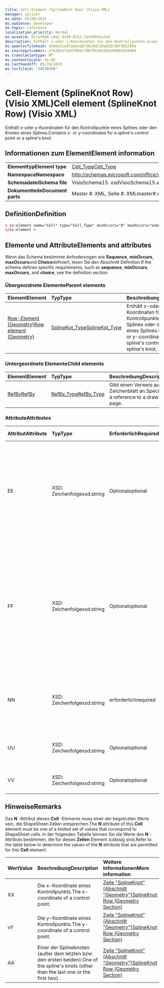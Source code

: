 ```yaml
---
title: Cell-Element (SplineKnot Row) (Visio XML)
manager: soliver
ms.date: 03/09/2015
ms.audience: Developer
ms.topic: reference
localization_priority: Normal
ms.assetid: 61faf0d6-c0a2-9350-8712-7a450591afad
description: Enthält x-oder y-Koordinaten für den Kontrollpunkte eines Splines oder den Knoten eines Splines.
ms.openlocfilehash: 4eb6e2ce47adae20738c0d210ad2dc30f362200d
ms.sourcegitcommit: e7b38e37a9d79becfd679e10420a19890165606d
ms.translationtype: MT
ms.contentlocale: de-DE
ms.lasthandoff: 05/29/2019
ms.locfileid: "34539369"
---
```

# <a name="cell-element-splineknot-row-visio-xml"></a><span data-ttu-id="c1627-103">Cell-Element (SplineKnot Row) (Visio XML)</span><span class="sxs-lookup"><span data-stu-id="c1627-103">Cell element (SplineKnot Row) (Visio XML)</span></span>

<span data-ttu-id="c1627-104">Enthält x-oder y-Koordinaten für den Kontrollpunkte eines Splines oder den Knoten eines Splines.</span><span class="sxs-lookup"><span data-stu-id="c1627-104">Contains x- or y-coordinates for a spline's control point or a spline's knot.</span></span>
  
## <a name="element-information"></a><span data-ttu-id="c1627-105">Informationen zum Element</span><span class="sxs-lookup"><span data-stu-id="c1627-105">Element information</span></span>

|||
|:-----|:-----|
|<span data-ttu-id="c1627-106">**Elementtyp**</span><span class="sxs-lookup"><span data-stu-id="c1627-106">**Element type**</span></span> <br/> |[<span data-ttu-id="c1627-107">Cell_Type</span><span class="sxs-lookup"><span data-stu-id="c1627-107">Cell_Type</span></span>](cell_type-complextypevisio-xml.md) <br/> |
|<span data-ttu-id="c1627-108">**Namespace**</span><span class="sxs-lookup"><span data-stu-id="c1627-108">**Namespace**</span></span> <br/> |http://schemas.microsoft.com/office/visio/2012/main  <br/> |
|<span data-ttu-id="c1627-109">**Schemadatei**</span><span class="sxs-lookup"><span data-stu-id="c1627-109">**Schema file**</span></span> <br/> |<span data-ttu-id="c1627-110">VisioSchema15. xsd</span><span class="sxs-lookup"><span data-stu-id="c1627-110">VisioSchema15.xsd</span></span>  <br/> |
|<span data-ttu-id="c1627-111">**Dokumentteile**</span><span class="sxs-lookup"><span data-stu-id="c1627-111">**Document parts**</span></span> <br/> |<span data-ttu-id="c1627-112">Master #. XML, Seite #. XML</span><span class="sxs-lookup"><span data-stu-id="c1627-112">master#.xml, page#.xml</span></span>  <br/> |
   
## <a name="definition"></a><span data-ttu-id="c1627-113">Definition</span><span class="sxs-lookup"><span data-stu-id="c1627-113">Definition</span></span>

```XML
< xs:element name="Cell" type="Cell_Type" minOccurs="0" maxOccurs="unbounded" >
</xs:element >
```

## <a name="elements-and-attributes"></a><span data-ttu-id="c1627-114">Elemente und Attribute</span><span class="sxs-lookup"><span data-stu-id="c1627-114">Elements and attributes</span></span>

<span data-ttu-id="c1627-115">Wenn das Schema bestimmte Anforderungen wie **Sequence**, **minOccurs**, **maxOccurs**und **Choice**definiert, lesen Sie den Abschnitt Definition.</span><span class="sxs-lookup"><span data-stu-id="c1627-115">If the schema defines specific requirements, such as **sequence**, **minOccurs**, **maxOccurs**, and **choice**, see the definition section.</span></span> 
  
### <a name="parent-elements"></a><span data-ttu-id="c1627-116">Übergeordnete Elemente</span><span class="sxs-lookup"><span data-stu-id="c1627-116">Parent elements</span></span>

|<span data-ttu-id="c1627-117">**Element**</span><span class="sxs-lookup"><span data-stu-id="c1627-117">**Element**</span></span>|<span data-ttu-id="c1627-118">**Typ**</span><span class="sxs-lookup"><span data-stu-id="c1627-118">**Type**</span></span>|<span data-ttu-id="c1627-119">**Beschreibung**</span><span class="sxs-lookup"><span data-stu-id="c1627-119">**Description**</span></span>|
|:-----|:-----|:-----|
|[<span data-ttu-id="c1627-120">Row-Element (Geometry)</span><span class="sxs-lookup"><span data-stu-id="c1627-120">Row element (Geometry)</span></span>](row-element-geometry-sectionvisio-xml.md) <br/> |[<span data-ttu-id="c1627-121">SplineKot_Type</span><span class="sxs-lookup"><span data-stu-id="c1627-121">SplineKot_Type</span></span>](splineknot_type-complextypevisio-xml.md) <br/> |<span data-ttu-id="c1627-122">Enthält x-oder y-Koordinaten für den Kontrollpunkte eines Splines oder den Knoten eines Splines.</span><span class="sxs-lookup"><span data-stu-id="c1627-122">Contains x- or y-coordinates for a spline's control point or a spline's knot.</span></span>  <br/> |
   
### <a name="child-elements"></a><span data-ttu-id="c1627-123">Untergeordnete Elemente</span><span class="sxs-lookup"><span data-stu-id="c1627-123">Child elements</span></span>

|<span data-ttu-id="c1627-124">**Element**</span><span class="sxs-lookup"><span data-stu-id="c1627-124">**Element**</span></span>|<span data-ttu-id="c1627-125">**Typ**</span><span class="sxs-lookup"><span data-stu-id="c1627-125">**Type**</span></span>|<span data-ttu-id="c1627-126">**Beschreibung**</span><span class="sxs-lookup"><span data-stu-id="c1627-126">**Description**</span></span>|
|:-----|:-----|:-----|
|[<span data-ttu-id="c1627-127">RefBy</span><span class="sxs-lookup"><span data-stu-id="c1627-127">RefBy</span></span>](refby-element-cell_type-complextypevisio-xml.md) <br/> |[<span data-ttu-id="c1627-128">RefBy_Type</span><span class="sxs-lookup"><span data-stu-id="c1627-128">RefBy_Type</span></span>](refby_type-complextypevisio-xml.md) <br/> |<span data-ttu-id="c1627-129">Gibt einen Verweis auf ein Zeichenblatt an.</span><span class="sxs-lookup"><span data-stu-id="c1627-129">Specifies a reference to a drawing page.</span></span>  <br/> |
   
### <a name="attributes"></a><span data-ttu-id="c1627-130">Attribute</span><span class="sxs-lookup"><span data-stu-id="c1627-130">Attributes</span></span>

|<span data-ttu-id="c1627-131">**Attribut**</span><span class="sxs-lookup"><span data-stu-id="c1627-131">**Attribute**</span></span>|<span data-ttu-id="c1627-132">**Typ**</span><span class="sxs-lookup"><span data-stu-id="c1627-132">**Type**</span></span>|<span data-ttu-id="c1627-133">**Erforderlich**</span><span class="sxs-lookup"><span data-stu-id="c1627-133">**Required**</span></span>|<span data-ttu-id="c1627-134">**Beschreibung**</span><span class="sxs-lookup"><span data-stu-id="c1627-134">**Description**</span></span>|<span data-ttu-id="c1627-135">**Mögliche Werte**</span><span class="sxs-lookup"><span data-stu-id="c1627-135">**Possible values**</span></span>|
|:-----|:-----|:-----|:-----|:-----|
|<span data-ttu-id="c1627-136">E</span><span class="sxs-lookup"><span data-stu-id="c1627-136">E</span></span>  <br/> |<span data-ttu-id="c1627-137">XSD: Zeichenfolge</span><span class="sxs-lookup"><span data-stu-id="c1627-137">xsd:string</span></span>  <br/> |<span data-ttu-id="c1627-138">Optional</span><span class="sxs-lookup"><span data-stu-id="c1627-138">optional</span></span>  <br/> |<span data-ttu-id="c1627-139">Gibt an, dass die Formel zu einem Fehler ausgewertet wird.</span><span class="sxs-lookup"><span data-stu-id="c1627-139">Indicates that the formula evaluates to an error.</span></span> <span data-ttu-id="c1627-140">Der Wert von **E** ist der aktuelle Wert (eine Fehler Meldungszeichenfolge); der Wert des **V** -Attributs ist der letzte gültige Wert.</span><span class="sxs-lookup"><span data-stu-id="c1627-140">The value of **E** is the current value (an error message string); the value of the **V** attribute is the last valid value.</span></span>  <br/> |<span data-ttu-id="c1627-141">Eine Fehler Meldungszeichenfolge.</span><span class="sxs-lookup"><span data-stu-id="c1627-141">An error message string.</span></span>  <br/> |
|<span data-ttu-id="c1627-142">F</span><span class="sxs-lookup"><span data-stu-id="c1627-142">F</span></span>  <br/> |<span data-ttu-id="c1627-143">XSD: Zeichenfolge</span><span class="sxs-lookup"><span data-stu-id="c1627-143">xsd:string</span></span>  <br/> |<span data-ttu-id="c1627-144">Optional</span><span class="sxs-lookup"><span data-stu-id="c1627-144">optional</span></span>  <br/> | <span data-ttu-id="c1627-145">Stellt die Formel des Elements dar.</span><span class="sxs-lookup"><span data-stu-id="c1627-145">Represents the element's formula.</span></span> <span data-ttu-id="c1627-146">Dieses Attribut kann eine der folgenden Zeichenfolgen enthalten:</span><span class="sxs-lookup"><span data-stu-id="c1627-146">This attribute can contain one of the following strings:</span></span>  <br/>  <span data-ttu-id="c1627-147">"(eine Formel)", wenn die Formel lokal vorhanden ist</span><span class="sxs-lookup"><span data-stu-id="c1627-147">'(some formula)' if the formula exists locally</span></span>  <br/>  <span data-ttu-id="c1627-148">`No Formula`Wenn die Formel lokal gelöscht oder blockiert wird</span><span class="sxs-lookup"><span data-stu-id="c1627-148">`No Formula` if the formula is locally deleted or blocked</span></span>  <br/>  <span data-ttu-id="c1627-149">`Inh`, wenn die Formel vererbt wird.</span><span class="sxs-lookup"><span data-stu-id="c1627-149">`Inh` if the formula is inherited.</span></span>  <br/> |<span data-ttu-id="c1627-150">Eine Formel.</span><span class="sxs-lookup"><span data-stu-id="c1627-150">A formula.</span></span>  <br/> |
|<span data-ttu-id="c1627-151">N</span><span class="sxs-lookup"><span data-stu-id="c1627-151">N</span></span>  <br/> |<span data-ttu-id="c1627-152">XSD: Zeichenfolge</span><span class="sxs-lookup"><span data-stu-id="c1627-152">xsd:string</span></span>  <br/> |<span data-ttu-id="c1627-153">erforderlich</span><span class="sxs-lookup"><span data-stu-id="c1627-153">required</span></span>  <br/> |<span data-ttu-id="c1627-154">Stellt den Namen der ShapeSheet-Zelle dar.</span><span class="sxs-lookup"><span data-stu-id="c1627-154">Represents the name of the ShapeSheet cell.</span></span>  <br/> |<span data-ttu-id="c1627-155">Der Name der ShapeSheet-Zelle.</span><span class="sxs-lookup"><span data-stu-id="c1627-155">The name of the ShapeSheet cell.</span></span>  <br/> <span data-ttu-id="c1627-156">Weitere Informationen finden Sie im Abschnitt "Hinweise" weiter unten.</span><span class="sxs-lookup"><span data-stu-id="c1627-156">See the Remarks section below.</span></span>  <br/> |
|<span data-ttu-id="c1627-157">U</span><span class="sxs-lookup"><span data-stu-id="c1627-157">U</span></span>  <br/> |<span data-ttu-id="c1627-158">XSD: Zeichenfolge</span><span class="sxs-lookup"><span data-stu-id="c1627-158">xsd:string</span></span>  <br/> |<span data-ttu-id="c1627-159">Optional</span><span class="sxs-lookup"><span data-stu-id="c1627-159">optional</span></span>  <br/> |<span data-ttu-id="c1627-160">Stellt eine Maßeinheit dar, bei der es sich bei der Standardeinstellung um DL handelt.</span><span class="sxs-lookup"><span data-stu-id="c1627-160">Represents a unit of measure The default is DL.</span></span>  <br/> |<span data-ttu-id="c1627-161">Die Einheiten der Zelle.</span><span class="sxs-lookup"><span data-stu-id="c1627-161">The units of the cell.</span></span>  <br/> |
|<span data-ttu-id="c1627-162">V</span><span class="sxs-lookup"><span data-stu-id="c1627-162">V</span></span>  <br/> |<span data-ttu-id="c1627-163">XSD: Zeichenfolge</span><span class="sxs-lookup"><span data-stu-id="c1627-163">xsd:string</span></span>  <br/> |<span data-ttu-id="c1627-164">Optional</span><span class="sxs-lookup"><span data-stu-id="c1627-164">optional</span></span>  <br/> |<span data-ttu-id="c1627-165">Stellt den Wert der Zelle dar.</span><span class="sxs-lookup"><span data-stu-id="c1627-165">Represents the value of the cell.</span></span>  <br/> |<span data-ttu-id="c1627-166">Der Wert der ShapeSheet-Zelle.</span><span class="sxs-lookup"><span data-stu-id="c1627-166">The value of the ShapeSheet cell.</span></span>  <br/> |
   
## <a name="remarks"></a><span data-ttu-id="c1627-167">Hinweise</span><span class="sxs-lookup"><span data-stu-id="c1627-167">Remarks</span></span>

<span data-ttu-id="c1627-168">Das **N** -Attribut dieses **Cell** -Elements muss einer der begrenzten Werte sein, die ShapeSheet-Zellen entsprechen.</span><span class="sxs-lookup"><span data-stu-id="c1627-168">The **N** attribute of this **Cell** element must be one of a limited set of values that correspond to ShapeSheet cells.</span></span> <span data-ttu-id="c1627-169">In der folgenden Tabelle können Sie die Werte des **N** -Attributs bestimmen, die für dieses **Zellen** Element zulässig sind.</span><span class="sxs-lookup"><span data-stu-id="c1627-169">Refer to the table below to determine the values of the **N** attribute that are permitted for this **Cell** element.</span></span> 
  
|<span data-ttu-id="c1627-170">**Wert**</span><span class="sxs-lookup"><span data-stu-id="c1627-170">**Value**</span></span>|<span data-ttu-id="c1627-171">**Beschreibung**</span><span class="sxs-lookup"><span data-stu-id="c1627-171">**Description**</span></span>|<span data-ttu-id="c1627-172">**Weitere Informationen**</span><span class="sxs-lookup"><span data-stu-id="c1627-172">**More information**</span></span>|
|:-----|:-----|:-----|
|<span data-ttu-id="c1627-173">X</span><span class="sxs-lookup"><span data-stu-id="c1627-173">X</span></span>  <br/> |<span data-ttu-id="c1627-174">Die x-Koordinate eines Kontrollpunkts.</span><span class="sxs-lookup"><span data-stu-id="c1627-174">The x-coordinate of a control point.</span></span>  <br/> |[<span data-ttu-id="c1627-175">Zeile "SplineKnot" (Abschnitt "Geometry")</span><span class="sxs-lookup"><span data-stu-id="c1627-175">SplineKnot Row (Geometry Section)</span></span>](splineknot-row-geometry-section.md) <br/> |
|<span data-ttu-id="c1627-176">v</span><span class="sxs-lookup"><span data-stu-id="c1627-176">Y</span></span>  <br/> |<span data-ttu-id="c1627-177">Die y-Koordinate eines Kontrollpunkts.</span><span class="sxs-lookup"><span data-stu-id="c1627-177">The y-coordinate of a control point.</span></span>  <br/> |[<span data-ttu-id="c1627-178">Zeile "SplineKnot" (Abschnitt "Geometry")</span><span class="sxs-lookup"><span data-stu-id="c1627-178">SplineKnot Row (Geometry Section)</span></span>](splineknot-row-geometry-section.md) <br/> |
|<span data-ttu-id="c1627-179">A</span><span class="sxs-lookup"><span data-stu-id="c1627-179">A</span></span>  <br/> |<span data-ttu-id="c1627-180">Einer der Splineknoten (außer dem letzten bzw. den ersten beiden).</span><span class="sxs-lookup"><span data-stu-id="c1627-180">One of the spline's knots (other than the last one or the first two).</span></span>  <br/> |[<span data-ttu-id="c1627-181">Zeile "SplineKnot" (Abschnitt "Geometry")</span><span class="sxs-lookup"><span data-stu-id="c1627-181">SplineKnot Row (Geometry Section)</span></span>](splineknot-row-geometry-section.md) <br/> |
   

